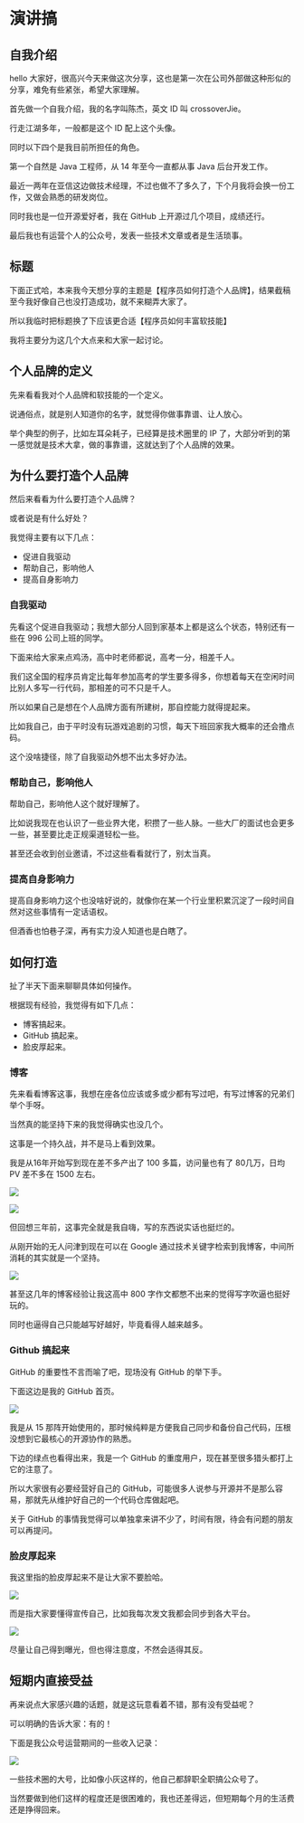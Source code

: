 # 演讲搞

## 自我介绍 

hello 大家好，很高兴今天来做这次分享，这也是第一次在公司外部做这种形似的分享，难免有些紧张，希望大家理解。

首先做一个自我介绍，我的名字叫陈杰，英文 ID 叫 crossoverJie。

行走江湖多年，一般都是这个 ID 配上这个头像。

同时以下四个是我目前所担任的角色。

第一个自然是 Java 工程师，从 14 年至今一直都从事 Java 后台开发工作。

最近一两年在亚信这边做技术经理，不过也做不了多久了，下个月我将会换一份工作，又做会熟悉的研发岗位。

同时我也是一位开源爱好者，我在 GitHub 上开源过几个项目，成绩还行。

最后我也有运营个人的公众号，发表一些技术文章或者是生活琐事。


## 标题

下面正式哈，本来我今天想分享的主题是【程序员如何打造个人品牌】，结果截稿至今我好像自己也没打造成功，就不来糊弄大家了。

所以我临时把标题换了下应该更合适【程序员如何丰富软技能】

我将主要分为这几个大点来和大家一起讨论。

## 个人品牌的定义

先来看看我对个人品牌和软技能的一个定义。

说通俗点，就是别人知道你的名字，就觉得你做事靠谱、让人放心。

举个典型的例子，比如左耳朵耗子，已经算是技术圈里的 IP 了，大部分听到的第一感觉就是技术大拿，做的事靠谱，这就达到了个人品牌的效果。

## 为什么要打造个人品牌


然后来看看为什么要打造个人品牌？

或者说是有什么好处？

我觉得主要有以下几点：

- 促进自我驱动
- 帮助自己，影响他人
- 提高自身影响力

### 自我驱动

先看这个促进自我驱动；我想大部分人回到家基本上都是这么个状态，特别还有一些在 996 公司上班的同学。

下面来给大家来点鸡汤，高中时老师都说，高考一分，相差千人。

我们这全国的程序员肯定比每年参加高考的学生要多得多，你想着每天在空闲时间比别人多写一行代码，那相差的可不只是千人。


所以如果自己是想在个人品牌方面有所建树，那自控能力就得提起来。

比如我自己，由于平时没有玩游戏追剧的习惯，每天下班回家我大概率的还会撸点码。

这个没啥捷径，除了自我驱动外想不出太多好办法。

### 帮助自己，影响他人

帮助自己，影响他人这个就好理解了。


比如说我现在也认识了一些业界大佬，积攒了一些人脉。一些大厂的面试也会更多一些，甚至要比走正规渠道轻松一些。


甚至还会收到创业邀请，不过这些看看就行了，别太当真。


### 提高自身影响力

提高自身影响力这个也没啥好说的，就像你在某一个行业里积累沉淀了一段时间自然对这些事情有一定话语权。

但酒香也怕巷子深，再有实力没人知道也是白瞎了。



## 如何打造

扯了半天下面来聊聊具体如何操作。

根据现有经验，我觉得有如下几点：

- 博客搞起来。
- GitHub 搞起来。
- 脸皮厚起来。


### 博客

先来看看博客这事，我想在座各位应该或多或少都有写过吧，有写过博客的兄弟们举个手呀。

当然真的能坚持下来的我觉得确实也没几个。


这事是一个持久战，并不是马上看到效果。

我是从16年开始写到现在差不多产出了 100 多篇，访问量也有了 80几万，日均 PV 差不多在 1500 左右。

![](http://ww3.sinaimg.cn/large/006tNc79ly1g5dpyutmx5j30ge06cq30.jpg)

![](http://ww1.sinaimg.cn/large/006tNc79ly1g5dpzf6s6ij306x0ax0u3.jpg)

但回想三年前，这事完全就是我自嗨，写的东西说实话也挺烂的。

从刚开始的无人问津到现在可以在 Google 通过技术关键字检索到我博客，中间所消耗的其实就是一个坚持。

![](http://ww2.sinaimg.cn/large/006tNc79ly1g5dq3k2jdij30tb0flq5w.jpg)

甚至这几年的博客经验让我这高中 800 字作文都憋不出来的觉得写字吹逼也挺好玩的。

同时也逼得自己只能越写好越好，毕竟看得人越来越多。

### Github 搞起来

GitHub 的重要性不言而喻了吧，现场没有 GitHub 的举下手。


下面这边是我的 GitHub 首页。

![](http://ww4.sinaimg.cn/large/006tNc79ly1g5dq8rsv5wj30yu0oewld.jpg)

我是从 15 那阵开始使用的，那时候纯粹是方便我自己同步和备份自己代码，压根没想到它最核心的开源协作的熟悉。


下边的绿点也看得出来，我是一个 GitHub 的重度用户，现在甚至很多猎头都打上它的注意了。

所以大家很有必要经营好自己的 GitHub，可能很多人说参与开源并不是那么容易，那就先从维护好自己的一个代码仓库做起吧。

关于 GitHub 的事情我觉得可以单独拿来讲不少了，时间有限，待会有问题的朋友可以再提问。


### 脸皮厚起来

我这里指的脸皮厚起来不是让大家不要脸哈。

![](http://wx4.sinaimg.cn/large/ceeb653ely1ftalvyk80cg206o04qwwa.gif)

而是指大家要懂得宣传自己，比如我每次发文我都会同步到各大平台。

![](http://ww3.sinaimg.cn/large/006tNc79ly1g5dqmw6mpxj30b50690te.jpg)

尽量让自己得到曝光，但也得注意度，不然会适得其反。
							
							
## 短期内直接受益

再来说点大家感兴趣的话题，就是这玩意看着不错，那有没有受益呢？

可以明确的告诉大家：有的！


下面是我公众号运营期间的一些收入记录：

![](http://ww3.sinaimg.cn/large/006tNc79ly1g5dqy5lmkhj30t91rdgs4.jpg)

一些技术圈的大号，比如像小灰这样的，他自己都辞职全职搞公众号了。

当然要做到他们这样的程度还是很困难的，我也还差得远，但短期每个月的生活费还是挣得回来。



